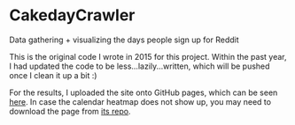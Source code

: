 # CakedayCrawler
Data gathering + visualizing the days people sign up for Reddit

This is the original code I wrote in 2015 for this project. Within the past year, I had updated the code to be less...lazily...written, which will be pushed once I clean it up a bit :)

For the results, I uploaded the site onto GitHub pages, which can be seen [here](https://shirtandtieler.github.io/CakedayCrawler-Visualization). In case the calendar heatmap does not show up, you may need to download the page from [its repo](https://github.com/shirtandtieler/CakedayCrawler-Visualization).

